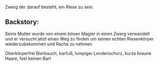 Zwerg der darauf besteht, ein Riese zu sein. 

## Backstory:
Seine Mutter wurde von einem bösen Magier in einen Zwerg verwandelt und er versucht jetzt einen Weg zu finden um seinen echten Riesenkörper wiederzubekommen und Rache zu nehmen

Oberkörperfrei Bierbauch, barfuß, lumpiger Lendenschurz, kurze braune Haare, fast keinen Bart
